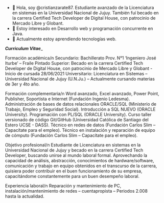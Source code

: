 - 👋 Hola, soy @cristianzarate87. Estudiante avanzado de la Licenciatura en sistemas en la Universidad Nacional de Jujuy.
También fuí becado en la carrera Certified Tech Developer de Digital House, con patrocinio de Mercado Libre y Globant.
- 👀 Estoy interesado en Desarrollo web y programación concurrente en Java.
- 🌱 Actualmente estoy aprendiendo tecnologías web.


_______Curriculum Vitae________

Formación académica/n
Secundario: Bachillerato Prov. N°1 ‘Ingeniero José Iturbe’ – Fraile Pintado
Superior: Becado en la carrera Certified Tech Developer de Digital House, con patrocinio de Mercado Libre y Globant - Inicio de cursada 28/06/2021
Universitario: Licenciatura en Sistemas – Universidad Nacional de Jujuy (U.N.Ju.) – Actualmente cursando materias de 3er y 4to año.

Formación complementaria/n
Word avanzado, Excel avanzado, Power Point, Publisher, Soportista e Internet (Fundación Ingenio Ledesma).
Administración de bases de datos relacionales ORACLE/SQL (Ministerio de Trabajo, Empleo y Seguridad Social).
Introducción a SQL NUEVO (ORACLE University).
Programación con PL/SQL (ORACLE University).
Curso taller versionado de código Git/GitHub (Universidad Católica de Santiago del Estero UCSE - DASS).
Técnico en redes de datos (Fundación Carlos Slim – Capacítate para el empleo).
Técnico en instalación y reparación de equipo de cómputo (Fundación Carlos Slim – Capacítate para el empleo).

Objetivo profesional/n
Estudiante de Licenciatura en sistemas en la Universidad Nacional de Jujuy y becado en la carrera Certified Tech Developer, buscando unirse al
mundo laboral formal. Aprovechando la capacidad de análisis, abstracción, conocimientos de hardware/software, comunicación y trabajo en equipo
obtenidos en el transcurso de la carrera, quisiera poder contribuir en el buen funcionamiento de su empresa, capacitándome constantemente para
un buen desempeño laboral.

Experiencia laboral/n
Reparación y mantenimiento de PC, instalación/mantenimiento de redes – cuentapropista – Periodos 2.008 hasta la actualidad.

